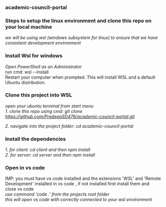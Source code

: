 ### academic-council-portal  

### Steps to setup the linux environment and clone this repo on your local machine  
_we will be using wsl (windows subsystem for linux) to ensure that we have consistent development environment_  

### Install Wsl for windows  
_Open PowerShell as an Administrator_  
run cmd: wsl --install  
Restart your computer when prompted. This will install WSL and a default Ubuntu distribution.  

### Clone this project into WSL  
_open your ubuntu terminal from start menu_  
_1. clone this repo using cmd: git clone https://github.com/PradeepSD476/academic-council-portal.git_  

_2. navigate into the project folder: cd academic-council-portal_  

### Install the dependencies  
_1. for client: cd client and then npm install_  
_2. for server: cd server and then npm install_  

### Open in vs code  
IMP: you must have vs code installed and the extensions 'WSL' and 'Remote Development' installed in vs code , if not installed first install them and close vs code  
_use command 'code .' from the projects root folder_  
_this will open vs code with correctly connected to your wsl environment_  

